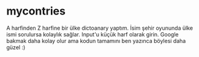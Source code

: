 # mycontries
A harfinden Z harfine bir ülke dictoanary yaptım. İsim şehir oyununda ülke ismi sorulursa kolaylık sağlar. Input'u küçük harf olarak girin. Google bakmak daha kolay olur ama kodun tamamını ben yazınca böylesi daha güzel :)
